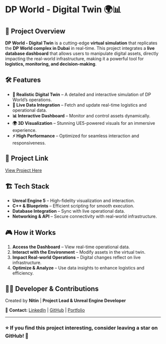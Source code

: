 # DP World - Digital Twin 🌍📊


## 🎯 Project Overview
**DP World - Digital Twin** is a cutting-edge **virtual simulation** that replicates the **DP World complex in Dubai** in real-time. This project integrates a **live database dashboard** that allows users to manipulate digital assets, directly impacting the real-world infrastructure, making it a powerful tool for **logistics, monitoring, and decision-making**.

## 🛠️ Features
- **🏢 Realistic Digital Twin** – A detailed and interactive simulation of DP World’s operations.
- **📡 Live Data Integration** – Fetch and update real-time logistics and operational data.
- **📊 Interactive Dashboard** – Monitor and control assets dynamically.
- **🌍 3D Visualization** – Stunning UE5-powered visuals for an immersive experience.
- **⚡ High Performance** – Optimized for seamless interaction and responsiveness.

## 🔗 Project Link
[View Project Here](https://nitinnishad23.artstation.com/projects/lGNGzO)

## 🏗️ Tech Stack
- **Unreal Engine 5** – High-fidelity visualization and interaction.
- **C++ & Blueprints** – Efficient scripting for smooth execution.
- **Database Integration** – Sync with live operational data.
- **Networking & API** – Secure connectivity with real-world infrastructure.

## 🎮 How it Works
1. **Access the Dashboard** – View real-time operational data.
2. **Interact with the Environment** – Modify assets in the virtual twin.
3. **Impact Real-world Operations** – Digital changes reflect on live infrastructure.
4. **Optimize & Analyze** – Use data insights to enhance logistics and efficiency.

## 👨‍💻 Developer & Contributions
Created by **Nitin** | **Project Lead & Unreal Engine Developer**

📩 **Contact:** [LinkedIn](https://www.linkedin.com/in/nitin-nishad-675848207) | [GitHub](https://github.com/WinterTurtle23) | [Portfolio](https://nitinnishad23.artstation.com)


---
### ⭐ If you find this project interesting, consider leaving a star on GitHub! 🚀

